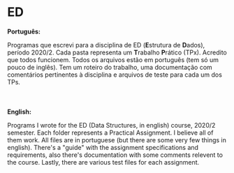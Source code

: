 # ED

**Português:**

Programas que escrevi para a disciplina de ED (**E**strutura de **D**ados), período 2020/2. Cada pasta representa um **T**rabalho **P**rático (TPx). Acredito que todos funcionem. Todos os arquivos estão em português (tem só um pouco de inglês). Tem um roteiro do trabalho, uma documentação com comentários pertinentes à disciplina e arquivos de teste para cada um dos TPs.
\
\
\
\
**English:**

Programs I wrote for the ED (Data Structures, in english) course, 2020/2 semester. Each folder represents a Practical Assignment. I believe all of them work. All files are in portuguese (but there are some very few things in english). There's a "guide" with the assignment specifications and requirements, also there's documentation with some comments relevent to the course. Lastly, there are various test files for each assignment.

